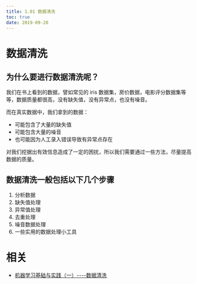 ```yaml
---
title: 1.01 数据清洗
toc: true
date: 2019-09-20
---
```

# 数据清洗


## 为什么要进行数据清洗呢？

我们在书上看到的数据，譬如常见的 iris 数据集，房价数据，电影评分数据集等等，数据质量都很高，没有缺失值，没有异常点，也没有噪音。

而在真实数据中，我们拿到的数据：

- 可能包含了大量的缺失值
- 可能包含大量的噪音
- 也可能因为人工录入错误导致有异常点存在

对我们挖据出有效信息造成了一定的困扰，所以我们需要通过一些方法，尽量提高数据的质量。


## 数据清洗一般包括以下几个步骤


1. 分析数据
2. 缺失值处理
3. 异常值处理
4. 去重处理
5. 噪音数据处理
6. 一些实用的数据处理小工具


# 相关

- [机器学习基础与实践（一）----数据清洗](https://www.cnblogs.com/charlotte77/p/5606926.html)
